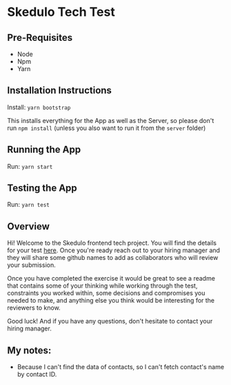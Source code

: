 # Skedulo Tech Test

## Pre-Requisites

- Node
- Npm
- Yarn

## Installation Instructions
Install:
    ```yarn bootstrap```

This installs everything for the App as well as the Server, so please don't run ```npm install``` (unless you also want to run it from the `server` folder)

## Running the App
Run:
    ```yarn start```

## Testing the App
Run:
    ```yarn test```


## Overview

Hi! Welcome to the Skedulo frontend tech project. You will find the details for your test [here](./src/INSTRUCTIONS.md). Once you're ready reach out to your hiring manager and they will share some github names to add as collaborators who will review your submission.

Once you have completed the exercise it would be great to see a readme that contains some of your thinking while working through the test, constraints you worked within, some decisions and compromises you needed to make, and anything else you think would be interesting for the reviewers to know.

Good luck! And if you have any questions, don't hesitate to contact your hiring manager.

## My notes:

- Because I can't find the data of contacts, so I can't fetch contact's name by contact ID.